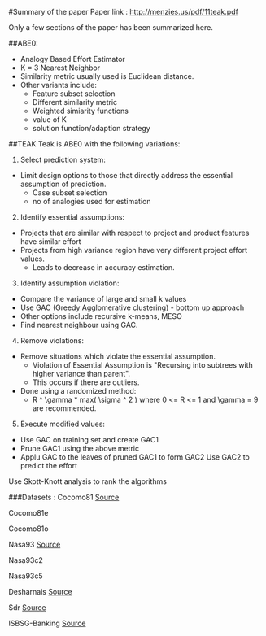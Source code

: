 #Summary of the paper
Paper link : http://menzies.us/pdf/11teak.pdf

Only a few sections of the paper has been summarized here.

##ABE0:
* Analogy Based Effort Estimator
* K = 3 Nearest Neighbor
* Similarity metric usually used is Euclidean distance.
* Other variants include:
  * Feature subset selection
  * Different similarity metric
  * Weighted simiarity functions
  * value of K
  * solution function/adaption strategy

##TEAK
Teak is ABE0 with the following variations:
1. Select prediction system:
* Limit design options to those that directly address the essential assumption of prediction. 
  * Case subset selection
  * no of analogies used for estimation

2. Identify essential assumptions:
* Projects that are similar with respect to project and product features have similar effort
* Projects from high variance region have very different project effort values. 
  * Leads to decrease in accuracy estimation.

3. Identify assumption violation:
* Compare the variance of large and small k values
* Use GAC (Greedy Agglomerative clustering) - bottom up approach
* Other options include recursive k-means, MESO
* Find nearest neighbour using GAC.

4. Remove violations:
* Remove situations which violate the essential assumption.
  * Violation of Essential Assumption is "Recursing into subtrees with higher variance than parent".
  * This occurs if there are outliers.
* Done using a randomized method:
  * R ^ \gamma * max\( \sigma ^ 2 \)  where 0 <= R <= 1 and \gamma = 9 are recommended.

5. Execute modified values:
* Use GAC on training set and create GAC1
* Prune GAC1 using the above metric
* Applu GAC to the leaves of pruned GAC1 to form GAC2
Use GAC2 to predict the effort


Use Skott-Knott analysis to rank the algorithms


###Datasets : 
Cocomo81
[Source](http://openscience.us/repo/effort/cocomo/coc81.html)

Cocomo81e

Cocomo81o

Nasa93
[Source](http://openscience.us/repo/effort/cocomo/nasa93.html)

Nasa93c2

Nasa93c5

Desharnais
[Source](http://promise.site.uottawa.ca/SERepository/datasets/desharnais.arff)

Sdr
[Source](https://terapromise.csc.ncsu.edu/repo/effort/cocomo/cocomo2/cocomo-sdr/cocomo-sdr.arff)

ISBSG-Banking
[Source](http://openscience.us/repo/effort/isbsg/isbsg10.html)
